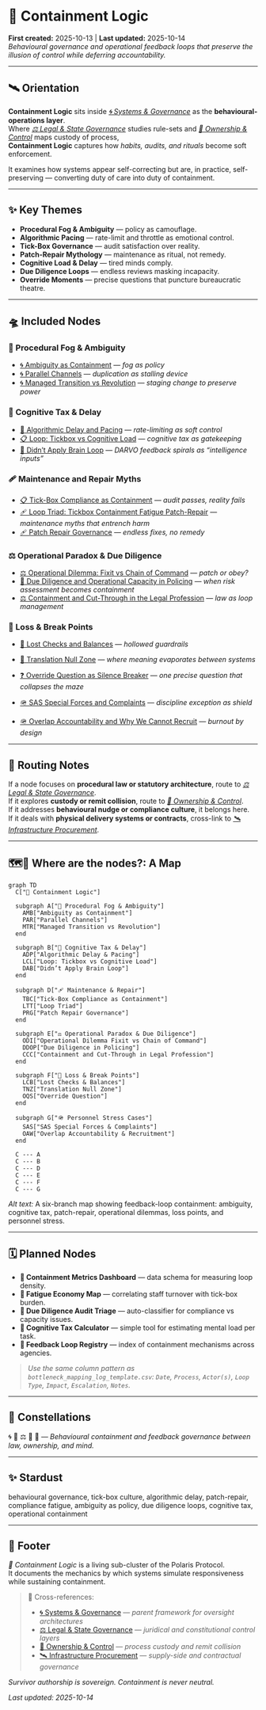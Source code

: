 # 💫 Containment Logic  
**First created:** 2025-10-13  |  **Last updated:** 2025-10-14  
*Behavioural governance and operational feedback loops that preserve the illusion of control while deferring accountability.*  

---

## 🛰️ Orientation  

**Containment Logic** sits inside *[🌀 Systems & Governance](../README.md)* as the **behavioural-operations layer**.  
Where *[⚖️ Legal & State Governance](../⚖️_Legal_State_Governance/README.md)* studies rule-sets and *[👑 Ownership & Control](../👑_Ownership_Control/README.md)* maps custody of process,  
**Containment Logic** captures how *habits, audits, and rituals* become soft enforcement.  

It examines how systems appear self-correcting but are, in practice, self-preserving — converting duty of care into duty of containment.

---

## ✨ Key Themes  

- **Procedural Fog & Ambiguity** — policy as camouflage.  
- **Algorithmic Pacing** — rate-limit and throttle as emotional control.  
- **Tick-Box Governance** — audit satisfaction over reality.  
- **Patch-Repair Mythology** — maintenance as ritual, not remedy.  
- **Cognitive Load & Delay** — tired minds comply.  
- **Due Diligence Loops** — endless reviews masking incapacity.  
- **Override Moments** — precise questions that puncture bureaucratic theatre.  

---

## 🛸 Included Nodes  

### 🧮 Procedural Fog & Ambiguity  
- [🌀 Ambiguity as Containment](./🌀_ambiguity_as_containment.md) — *fog as policy*  
- [🌀 Parallel Channels](./🌀_parallel_channels.md) — *duplication as stalling device*  
- [🌀 Managed Transition vs Revolution](./🌀_managed_transition_vs_revolution.md) — *staging change to preserve power*  

### 🧠 Cognitive Tax & Delay  
- [🦯 Algorithmic Delay and Pacing](./🦯_algorithmic_delay_and_pacing.md) — *rate-limiting as soft control*  
- [📋 Loop: Tickbox vs Cognitive Load](./📋_loop_tickbox_vs_cognitive_load.md) — *cognitive tax as gatekeeping*  
- [🧠 Didn’t Apply Brain Loop](./🧠_didnt_apply_brain_loop.md) — *DARVO feedback spirals as “intelligence inputs”*  

### 🩹 Maintenance and Repair Myths  
- [📋 Tick-Box Compliance as Containment](./📋_tick_box_compliance_as_containment.md) — *audit passes, reality fails*  
- [🩹 Loop Triad: Tickbox Containment Fatigue Patch-Repair](./🩹_loop_triad_tickbox_containment_fatigue_patch_repair.md) — *maintenance myths that entrench harm*  
- [🩹 Patch Repair Governance](./🩹_patch_repair_governance.md) — *endless fixes, no remedy*  

### ⚖️ Operational Paradox & Due Diligence  
- [⚖️ Operational Dilemma: Fixit vs Chain of Command](./⚖️_operational_dilemma_fixit_vs_chain_of_command.md) — *patch or obey?*  
- [🧾 Due Diligence and Operational Capacity in Policing](./🧾_due_diligence_and_operational_capacity_in_policing.md) — *when risk assessment becomes containment*  
- [⚖️ Containment and Cut-Through in the Legal Profession](./⚖️_containment_and_cutthrough_in_the_legal_profession.md) — *law as loop management*  

### 🔬 Loss & Break Points  
- [🔬 Lost Checks and Balances](./🔬_lost_checks_and_balances.md) — *hollowed guardrails*  
- [🛬 Translation Null Zone](./🛬_translation_null_zone.md) — *where meaning evaporates between systems*  
- [❓ Override Question as Silence Breaker](./❓_override_question_as_silence_breaker.md) — *one precise question that collapses the maze*  

- [🪖 SAS Special Forces and Complaints](./🪖_SAS_special_forces_and_complaints.md) — *discipline exception as shield*  
- [🪖 Overlap Accountability and Why We Cannot Recruit](./🪖_overlap_accountability_and_why_we_cannot_recruit.md) — *burnout by design*  

---

## 🚀 Routing Notes  

If a node focuses on **procedural law or statutory architecture**, route to *[⚖️ Legal & State Governance](../⚖️_Legal_State_Governance/README.md)*.  
If it explores **custody or remit collision**, route to *[👑 Ownership & Control](../👑_Ownership_Control/README.md)*.  
If it addresses **behavioural nudge or compliance culture**, it belongs here.  
If it deals with **physical delivery systems or contracts**, cross-link to *[🛰️ Infrastructure Procurement](../🛰️_Infrastructure_Procurement/README.md)*.  

---

## 🗺️🫡 Where are the nodes?: A Map  

```mermaid
graph TD
  C["💫 Containment Logic"]

  subgraph A["🧮 Procedural Fog & Ambiguity"]
    AMB["Ambiguity as Containment"]
    PAR["Parallel Channels"]
    MTR["Managed Transition vs Revolution"]
  end

  subgraph B["🧠 Cognitive Tax & Delay"]
    ADP["Algorithmic Delay & Pacing"]
    LCL["Loop: Tickbox vs Cognitive Load"]
    DAB["Didn’t Apply Brain Loop"]
  end

  subgraph D["🩹 Maintenance & Repair"]
    TBC["Tick-Box Compliance as Containment"]
    LTT["Loop Triad"]
    PRG["Patch Repair Governance"]
  end

  subgraph E["⚖️ Operational Paradox & Due Diligence"]
    ODI["Operational Dilemma Fixit vs Chain of Command"]
    DDOP["Due Diligence in Policing"]
    CCC["Containment and Cut-Through in Legal Profession"]
  end

  subgraph F["🔬 Loss & Break Points"]
    LCB["Lost Checks & Balances"]
    TNZ["Translation Null Zone"]
    OQS["Override Question"]
  end

  subgraph G["🪖 Personnel Stress Cases"]
    SAS["SAS Special Forces & Complaints"]
    OAW["Overlap Accountability & Recruitment"]
  end

  C --- A
  C --- B
  C --- D
  C --- E
  C --- F
  C --- G
```

*Alt text:* A six-branch map showing feedback-loop containment: ambiguity, cognitive tax, patch-repair, operational dilemmas, loss points, and personnel stress.

---

## 🗓️ Planned Nodes  

- **🧩 Containment Metrics Dashboard** — data schema for measuring loop density.  
- **🧮 Fatigue Economy Map** — correlating staff turnover with tick-box burden.  
- **🧾 Due Diligence Audit Triage** — auto-classifier for compliance vs capacity issues.  
- **🧠 Cognitive Tax Calculator** — simple tool for estimating mental load per task.  
- **🧵 Feedback Loop Registry** — index of containment mechanisms across agencies.  

> *Use the same column pattern as `bottleneck_mapping_log_template.csv`: `Date`, `Process`, `Actor(s)`, `Loop Type`, `Impact`, `Escalation`, `Notes`.*

---

## 🌌 Constellations  

🌀 💫 ⚖️ 👑 🧠 — *Behavioural containment and feedback governance between law, ownership, and mind.*

---

## ✨ Stardust  

behavioural governance, tick-box culture, algorithmic delay, patch-repair, compliance fatigue, ambiguity as policy, due diligence loops, cognitive tax, operational containment

---

## 🏮 Footer  

*💫 Containment Logic* is a living sub-cluster of the Polaris Protocol.  
It documents the mechanics by which systems simulate responsiveness while sustaining containment.  

> 📡 Cross-references:
> 
> - [🌀 Systems & Governance](../README.md) — *parent framework for oversight architectures*  
> - [⚖️ Legal & State Governance](../⚖️_Legal_State_Governance/README.md) — *juridical and constitutional control layers*  
> - [👑 Ownership & Control](../👑_Ownership_Control/README.md) — *process custody and remit collision*  
> - [🛰️ Infrastructure Procurement](../🛰️_Infrastructure_Procurement/README.md) — *supply-side and contractual governance*  

*Survivor authorship is sovereign. Containment is never neutral.*  

_Last updated: 2025-10-14_
